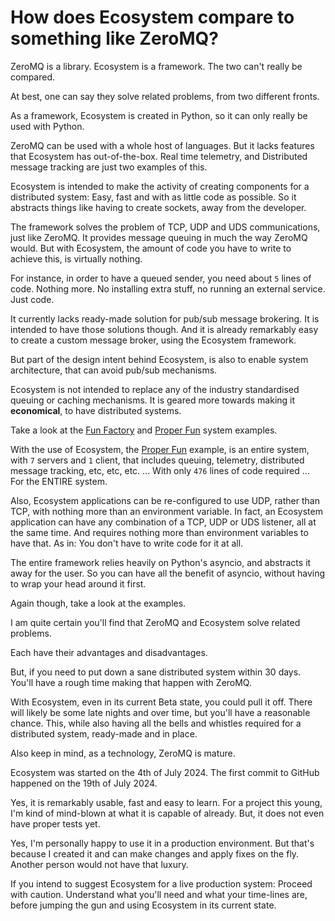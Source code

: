 # How does Ecosystem compare to something like ZeroMQ?

ZeroMQ is a library. Ecosystem is a framework. The two can't really be compared.

At best, one can say they solve related problems, from two different fronts.

As a framework, Ecosystem is created in Python, so it can only really be used
with Python.

ZeroMQ can be used with a whole host of languages. But it lacks features that
Ecosystem has out-of-the-box. Real time telemetry, and Distributed message
tracking are just two examples of this.

Ecosystem is intended to make the activity of creating components for a
distributed system: Easy, fast and with as little code as possible. So it
abstracts things like having to create sockets, away from the developer.

The framework solves the problem of TCP, UDP and UDS communications, just like
ZeroMQ. It provides message queuing in much the way ZeroMQ would. But with
Ecosystem, the amount of code you have to write to achieve this, is virtually
nothing.

For instance, in order to have a queued sender, you need about `5` lines of code.
Nothing more. No installing extra stuff, no running an external service. Just
code.

It currently lacks ready-made solution for pub/sub message brokering. It is
intended to have those solutions though. And it is already remarkably easy to
create a custom message broker, using the Ecosystem framework.

But part of the design intent behind Ecosystem, is also to enable system
architecture, that can avoid pub/sub mechanisms.

Ecosystem is not intended to replace any of the industry standardised queuing or
caching mechanisms. It is geared more towards making it **economical**, to have
distributed systems.

Take a look at the [Fun Factory](examples/fun_factory/fun_factory.md) and
[Proper Fun](examples/proper_fun.md) system examples.

With the use of Ecosystem, the [Proper Fun](examples/proper_fun.md) example, is
an entire system, with `7` servers and `1` client, that includes queuing,
telemetry, distributed message tracking, etc, etc, etc. ... With only `476` lines
of code required ... For the ENTIRE system.

Also, Ecosystem applications can be re-configured to use UDP, rather than TCP,
with nothing more than an environment variable. In fact, an Ecosystem application
can have any combination of a TCP, UDP or UDS listener, all at the same time.
And requires nothing more than environment variables to have that. As in: You
don't have to write code for it at all.

The entire framework relies heavily on Python's asyncio, and abstracts it away for
the user. So you can have all the benefit of asyncio, without having to wrap your
head around it first.

Again though, take a look at the examples.

I am quite certain you'll find that ZeroMQ and Ecosystem solve related problems.

Each have their advantages and disadvantages.

But, if you need to put down a sane distributed system within 30 days.
You'll have a rough time making that happen with ZeroMQ.

With Ecosystem, even in its current Beta state, you could pull it off.
There will likely be some late nights and over time, but you'll have a reasonable
chance. This, while also having all the bells and whistles required for a
distributed system, ready-made and in place.

Also keep in mind, as a technology, ZeroMQ is mature.

Ecosystem was started on the 4th of July 2024. The first commit to GitHub
happened on the 19th of July 2024.

Yes, it is remarkably usable, fast and easy to learn. For a project this
young, I'm kind of mind-blown at what it is capable of already.
But, it does not even have proper tests yet.

Yes, I'm personally happy to use it in a production environment. But that's
because I created it and can make changes and apply fixes on the fly. Another
person would not have that luxury.

If you intend to suggest Ecosystem for a live production system: Proceed with
caution. Understand what you'll need and what your time-lines are, before jumping
the gun and using Ecosystem in its current state.
